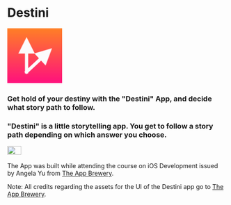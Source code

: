 # Destini

<img src="./Destini-iOS13/Assets.xcassets/AppIcon.appiconset/Icon.png" width="25%" height="25%"/>

### Get hold of your destiny with the "Destini" App, and decide what story path to follow.

### "Destini" is a little storytelling app. You get to follow a story path depending on which answer you choose.

<img src="./images/quizzler.gif" width="25%" height="25%"/>

The App was built while attending the course on iOS Development issued by Angela Yu from <a href="https://appbrewery.com/">The App Brewery</a>.

Note: All credits regarding the assets for the UI of the Destini app go to <a href="https://appbrewery.com/">The App Brewery</a>.


